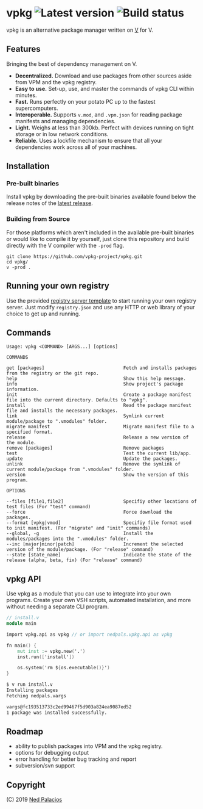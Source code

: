 # vpkg ![Latest version][githubBadge] ![Build status][workflowBadge]
vpkg is an alternative package manager written on [V](https://github.com/vlang/v) for V.

## Features
Bringing the best of dependency management on V.
- **Decentralized.** Download and use packages from other sources aside from VPM and the vpkg registry.
- **Easy to use.** Set-up, use, and master the commands of vpkg CLI within minutes.
- **Fast.** Runs perfectly on your potato PC up to the fastest supercomputers.
- **Interoperable.** Supports `v.mod`, and `.vpm.json` for reading package manifests and managing dependencies.
- **Light.** Weighs at less than 300kb. Perfect with devices running on tight storage or in low network conditions.
- **Reliable.** Uses a lockfile mechanism to ensure that all your dependencies work across all of your machines.

## Installation
### Pre-built binaries
Install vpkg by downloading the pre-built binaries available found below the release notes of the [latest release](https://github.com/vpkg-project/vpkg/releases).

### Building from Source
For those platforms which aren't included in the available pre-built binaries or would like to compile it by yourself, just clone this repository and build directly with the V compiler with the `-prod` flag.
```
git clone https://github.com/vpkg-project/vpkg.git
cd vpkg/
v -prod .
```

## Running your own registry
Use the provided [registry server template](https://github.com/vpkg-project/registry-template) to start running your own registry server. Just modify `registry.json` and use any HTTP or web library of your choice to get up and running.

## Commands
```
Usage: vpkg <COMMAND> [ARGS...] [options]

COMMANDS

get [packages]                             Fetch and installs packages from the registry or the git repo.
help                                       Show this help message.
info                                       Show project's package information.
init                                       Create a package manifest file into the current directory. Defaults to "vpkg".
install                                    Read the package manifest file and installs the necessary packages.
link                                       Symlink current module/package to ".vmodules" folder.
migrate manifest                           Migrate manifest file to a specified format.
release                                    Release a new version of the module.
remove [packages]                          Remove packages
test                                       Test the current lib/app.
update                                     Update the packages.
unlink                                     Remove the symlink of current module/package from ".vmodules" folder.
version                                    Show the version of this program.

OPTIONS

--files [file1,file2]                      Specifiy other locations of test files (For "test" command)
--force                                    Force download the packages.
--format [vpkg|vmod]                       Specifiy file format used to init manifest. (For "migrate" and "init" commands)
--global, -g                               Install the modules/packages into the ".vmodules" folder.
--inc [major|minor|patch]                  Increment the selected version of the module/package. (For "release" command)
--state [state_name]                       Indicate the state of the release (alpha, beta, fix) (For "release" command)
```

## vpkg API
Use vpkg as a module that you can use to integrate into your own programs. Create your own VSH scripts, automated installation, and more without needing a separate CLI program.

```v
// install.v
module main

import vpkg.api as vpkg // or import nedpals.vpkg.api as vpkg

fn main() {
    mut inst := vpkg.new('.')
    inst.run(['install'])

    os.system('rm ${os.executable()}')
}

```

```sh
$ v run install.v
Installing packages
Fetching nedpals.vargs

vargs@fc193513733c2ed99467f5d903a824ea9087ed52
1 package was installed successfully.
```

## Roadmap
- ability to publish packages into VPM and the vpkg registry.
- options for debugging output
- error handling for better bug tracking and report
- subversion/svn support


## Copyright
(C) 2019 [Ned Palacios](https://github.com/nedpals)

[githubBadge]: https://img.shields.io/github/v/release/vpkg-project/vpkg?include_prereleases
[workflowBadge]: https://img.shields.io/github/workflow/status/vpkg-project/vpkg/CI
